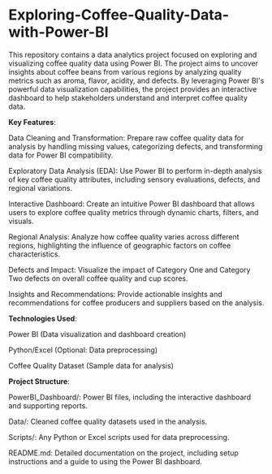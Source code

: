 # Exploring-Coffee-Quality-Data-with-Power-BI

This repository contains a data analytics project focused on exploring and visualizing coffee quality data using Power BI. The project aims to uncover insights about coffee beans from various regions by analyzing quality metrics such as aroma, flavor, acidity, and defects. By leveraging Power BI's powerful data visualization capabilities, the project provides an interactive dashboard to help stakeholders understand and interpret coffee quality data.

**Key Features**:

Data Cleaning and Transformation: Prepare raw coffee quality data for analysis by handling missing values, categorizing defects, and transforming data for Power BI compatibility.

Exploratory Data Analysis (EDA): Use Power BI to perform in-depth analysis of key coffee quality attributes, including sensory evaluations, defects, and regional variations.

Interactive Dashboard: Create an intuitive Power BI dashboard that allows users to explore coffee quality metrics through dynamic charts, filters, and visuals.

Regional Analysis: Analyze how coffee quality varies across different regions, highlighting the influence of geographic factors on coffee characteristics.

Defects and Impact: Visualize the impact of Category One and Category Two defects on overall coffee quality and cup scores.

Insights and Recommendations: Provide actionable insights and recommendations for coffee producers and suppliers based on the analysis.

**Technologies Used**:

Power BI (Data visualization and dashboard creation)

Python/Excel (Optional: Data preprocessing)

Coffee Quality Dataset (Sample data for analysis)

**Project Structure**:

PowerBI_Dashboard/: Power BI files, including the interactive dashboard and supporting reports.

Data/: Cleaned coffee quality datasets used in the analysis.

Scripts/: Any Python or Excel scripts used for data preprocessing.

README.md: Detailed documentation on the project, including setup instructions and a guide to using the Power BI dashboard.
